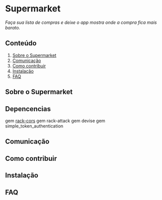 # Supermarket

_Faça sua lista de compras e deixe o app mostra onde a compra fica mais barato._

## Conteúdo

1. [Sobre o Supermarket](#sobre-o-supermarket)
2. [Comunicação](#comunicação)
3. [Como contribuir](#como-contribuir)
4. [Instalação](#instalação)
5. [FAQ](#perguntas-frequentes-faq)

## Sobre o Supermarket

## Depencencias

gem [rack-cors](https://rubygems.org/gems/rack-cors/versions/0.4.0?locale=pt-BR) 
gem rack-attack
gem devise
gem simple_token_authentication

## Comunicação

## Como contribuir

## Instalação

## FAQ